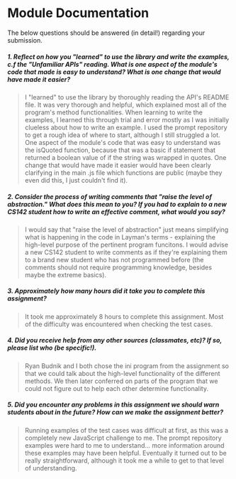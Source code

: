 # Module Documentation

The below questions should be answered (in detail!) regarding your submission.

##### 1. Reflect on how you "learned" to use the library and write the examples, c.f the "Unfamiliar APIs" reading. What is one aspect of the module's code that made is easy to understand? What is one change that would have made it easier?
> I "learned" to use the library by thoroughly reading the API's README file. It was very thorough and helpful, which explained most all of the program's method functionalities. When learning to write the examples, I learned this through trial and error mostly as I was initially clueless about how to write an example. I used the prompt repository to get a rough idea of where to start, although I still struggled a lot. One aspect of the module's code that was easy to understand was the isQuoted function, because that was a basic if statement that returned a boolean value of if the string was wrapped in quotes. One change that would have made it easier would have been clearly clarifying in the main .js file which functions are public (maybe they even did this, I just couldn't find it).


##### 2. Consider the process of writing comments that "raise the level of abstraction." What does this mean to you? If you had to explain to a new CS142 student how to write an effective comment, what would you say? #####
> I would say that "raise the level of abstraction" just means simplifying what is happening in the code in Layman's terms - explaining the high-level purpose of the pertinent program funcitons. I would advise a new CS142 student to write comments as if they're explaining them to a brand new student who has not programmed before (the comments should not require programming knowledge, besides maybe the extreme basics).


##### 3. Approximately how many hours did it take you to complete this assignment? #####
> It took me approximately 8 hours to complete this assignment. Most of the difficulty was encountered when checking the test cases.


##### 4. Did you receive help from any other sources (classmates, etc)? If so, please list who (be specific!). #####
> Ryan Budnik and I both chose the ini program from the assignment so that we could talk about the high-level functionality of the different methods. We then later conferred on parts of the program that we could not figure out to help each other determine functionality.


##### 5. Did you encounter any problems in this assignment we should warn students about in the future? How can we make the assignment better? #####
> Running examples of the test cases was difficult at first, as this was a completely new JavaScript challenge to me. The prompt repository examples were hard to me to understand... more information around these examples may have been helpful. Eventually it turned out to be really straightforward, although it took me a while to get to that level of understanding.